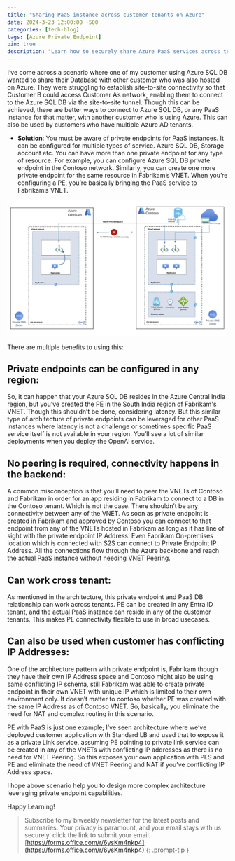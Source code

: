 ```yaml
---
title: "Sharing PaaS instance across customer tenants on Azure"
date: 2024-3-23 12:00:00 +500
categories: [tech-blog]
tags: [Azure Private Endpoint]
pin: true
description: "Learn how to securely share Azure PaaS services across tenants using private endpoints. Discover benefits like region flexibility and cross-tenant connectivity"
---
```

I’ve come across a scenario where one of my customer using Azure SQL DB wanted to share their Database with other customer who was also hosted on Azure. They were struggling to establish site-to-site connectivity so that Customer B could access Customer A’s network, enabling them to connect to the Azure SQL DB via the site-to-site tunnel. Though this can be achieved, there are better ways to connect to Azure SQL DB, or any PaaS instance for that matter, with another customer who is using Azure. This can also be used by customers who have multiple Azure AD tenants.

* **Solution**: You must be aware of private endpoints for PaaS instances. It can be configured for multiple types of service. Azure SQL DB, Storage account etc. 
You can have more than one private endpoint for any type of resource. For example, you can configure Azure SQL DB private endpoint in the Contoso network. Similarly, you can create one more private endpoint for the same resource in Fabrikam’s VNET.
When you’re configuring a PE, you’re basically bringing the PaaS service to Fabrikam’s VNET.

![Azure architecture diagram of private endpoint in another tenant](https://raw.githubusercontent.com/qureshiaquib/qureshiaquib.github.io/main/assets/23032024/share-private-endpoint-across-tenants.jpg)

 There are multiple benefits to using this:

## **Private endpoints can be configured in any region**:
So, it can happen that your Azure SQL DB resides in the Azure Central India region, but you’ve created the PE in the South India region of Fabrikam's VNET.
Though this shouldn’t be done, considering latency. But this similar type of architecture of private endpoints can be leveraged for other PaaS instances where latency is not a challenge or sometimes specific PaaS service itself is not available in your region. You’ll see a lot of similar deployments when you deploy the OpenAI service.

## **No peering is required, connectivity happens in the backend**:
A common misconception is that you’ll need to peer the VNETs of Contoso and Fabrikam in order for an app residing in Fabrikam to connect to a DB in the Contoso tenant. Which is not the case. There shouldn’t be any connectivity between any of the VNET. As soon as private endpoint is created in Fabrikam and approved by Contoso you can connect to that endpoint from any of the VNETs hosted in Fabrikam as long as it has line of sight with the private endpoint IP Address. Even Fabrikam On-premises location which is connected with S2S can connect to Private Endpoint IP Address. All the connections flow through the Azure backbone and reach the actual PaaS instance without needing VNET Peering.

## **Can work cross tenant**:
As mentioned in the architecture, this private endpoint and PaaS DB relationship can work across tenants. PE can be created in any Entra ID tenant, and the actual PaaS instance can reside in any of the customer tenants. This makes PE connectivity flexible to use in broad usecases.

## **Can also be used when customer has conflicting IP Addresses**:
One of the architecture pattern with private endpoint is, Fabrikam though they have their own IP Address space and Contoso might also be using same conflicting IP schema, still Fabrikam was able to create private endpoint in their own VNET with unique IP which is limited to their own environment only. It doesn’t matter to contoso whether PE was created with the same IP Address as of Contoso VNET. So, basically, you eliminate the need for NAT and complex routing in this scenario.

PE with PaaS is just one example; I’ve seen architecture where we’ve deployed customer application with Standard LB and used that to expose it as a private Link service, assuming PE pointing to private link service can be created in any of the VNETs with conflicting IP addresses as there is no need for VNET Peering.
So this exposes your own application with PLS and PE and eliminate the need of VNET Peering and NAT if you’ve conflicting IP Address space.

I hope above scenario help you to design more complex architecture leveraging private endpoint capabilities.

Happy Learning!


>Subscribe to my biweekly newsletter for the latest posts and summaries. Your privacy is paramount, and your email stays with us securely.
click the link to submit your email.
[https://forms.office.com/r/6ysKm4nkp4](https://forms.office.com/r/6ysKm4nkp4)
{: .prompt-tip }